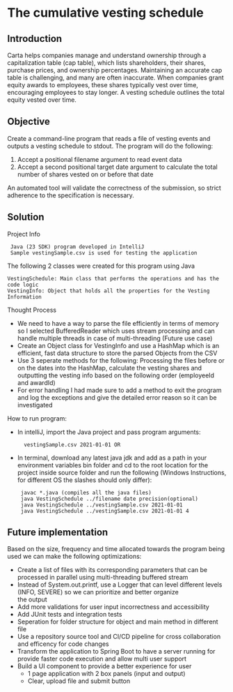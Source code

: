 # The cumulative vesting schedule

## Introduction

Carta helps companies manage and understand ownership through a capitalization table (cap table), which lists
shareholders, their shares, purchase prices, and ownership percentages. Maintaining an accurate cap table is
challenging, and many are often inaccurate. When companies grant equity awards to employees, these shares typically vest
over time, encouraging employees to stay longer. A vesting schedule outlines the total equity vested over time.

## Objective

Create a command-line program that reads a file of vesting events and outputs a vesting schedule to stdout.
The program will do the following:
    
1) Accept a positional filename argument to read event data
2) Accept a second positional target date argument to calculate the total number of shares vested on or before that date

An automated tool will validate the correctness of the submission, so strict adherence to the specification is necessary.

## Solution

Project Info

     Java (23 SDK) program developed in IntelliJ
     Sample vestingSample.csv is used for testing the application

The following 2 classes were created for this program using Java
    
    VestingSchedule: Main class that performs the operations and has the code logic
    VestingInfo: Object that holds all the properties for the Vesting Information

Thought Process

- We need to have a way to parse the file efficiently in terms of memory so I selected BufferedReader which uses
    stream processing and can handle multiple threads in case of multi-threading (Future use case)
- Create an Object class for VestingInfo and use a HashMap which is an efficient, fast data structure to store the 
      parsed Objects from the CSV
- Use 3 seperate methods for the following: Processing the files before or on the dates into the HashMap, calculate
  the vesting shares and outputting the vesting info based on the following order (employeeId and awardId)
- For error handling I had made sure to add a method to exit the program and log the exceptions and give the detailed 
error reason so it can be investigated

How to run program: 
- In intelliJ, import the Java project and pass program arguments: 

        vestingSample.csv 2021-01-01 OR
-  In terminal, download any latest java jdk and add as a path in your environment variables bin folder and cd to the root location for the project inside source folder and run the following (Windows Instructions, for different OS the slashes should only differ):
        
        javac *.java (compiles all the java files)
        java VestingSchedule ../filename date precision(optional)
        java VestingSchedule ../vestingSample.csv 2021-01-01
        java VestingSchedule ../vestingSample.csv 2021-01-01 4




## Future implementation
Based on the size, frequency and time allocated towards the program being used we can make the following optimizations:
- Create a list of files with its corresponding parameters that can be processed in parallel using multi-threading 
    buffered stream 
- Instead of System.out.printf, use a Logger that can level different levels (INFO, SEVERE) so we can prioritize and better organize   
the output
- Add more validations for user input incorrectness and accessibility 
- Add JUnit tests and integration tests
- Seperation for folder structure for object and main method in different file
- Use a repository source tool and CI/CD pipeline for cross collaboration and efficency for code changes
- Transform the application to Spring Boot to have a server running for provide faster code execution and allow multi user support
- Build a UI component to provide a better experience for user 
  - 1 page application with 2 box panels (input and output)
  - Clear, upload file and submit button
  
